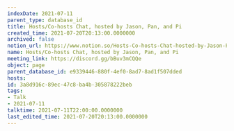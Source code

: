 ```yaml
---
indexDate: 2021-07-11
parent_type: database_id
title: Hosts/Co-hosts Chat, hosted by Jason, Pan, and Pi
created_time: 2021-07-20T20:13:00.0000000
archived: false
notion_url: https://www.notion.so/Hosts-Co-hosts-Chat-hosted-by-Jason-Pan-and-Pi-3a8d916c89ec47c8ba4b305878222beb
name: Hosts/Co-hosts Chat, hosted by Jason, Pan, and Pi
meeting_link: https://discord.gg/bBuv3mCQQe
object: page
parent_database_id: e9339446-880f-4ef0-8ad7-8ad1f507dded
hosts: 
id: 3a8d916c-89ec-47c8-ba4b-305878222beb
tags:
- Talk
- 2021-07-11
talktime: 2021-07-11T22:00:00.0000000
last_edited_time: 2021-07-20T20:13:00.0000000
---
```





